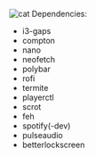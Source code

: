 ![cat](https://cdn.discordapp.com/attachments/442767821013909525/513552385738539028/image0.jpg)
Dependencies:
- i3-gaps
- compton
- nano
- neofetch
- polybar
- rofi
- termite
- playerctl
- scrot 
- feh
- spotify(-dev)
- pulseaudio
- betterlockscreen
